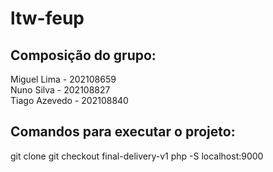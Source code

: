# ltw-feup

## Composição do grupo: <br />
Miguel Lima - 202108659 <br />
Nuno Silva - 202108827 <br />
Tiago Azevedo - 202108840 <br />

## Comandos para executar o projeto: <br/>
git clone 
git checkout final-delivery-v1
php -S localhost:9000


